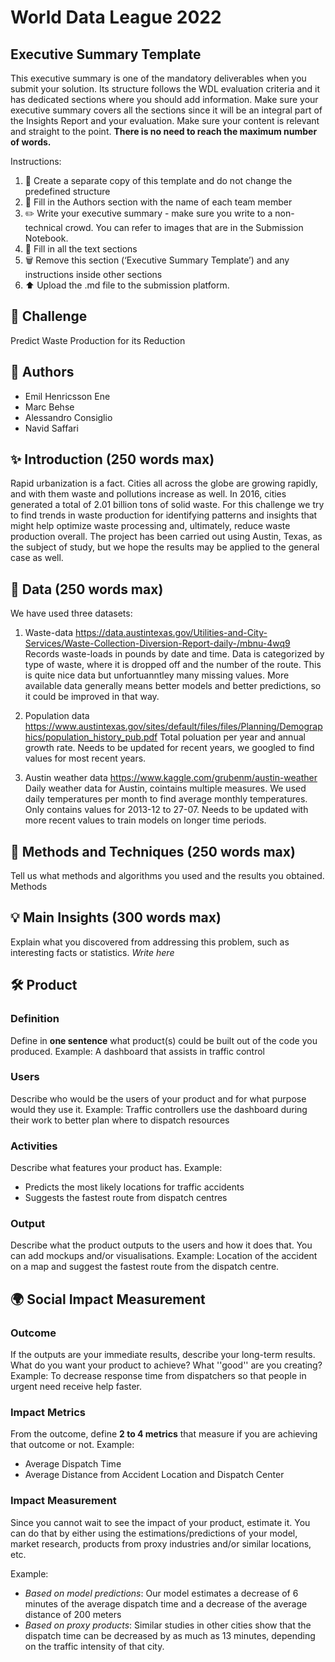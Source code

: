 # World Data League 2022

## Executive Summary Template
This executive summary is one of the mandatory deliverables when you submit your solution. Its structure follows the WDL evaluation criteria and it has dedicated sections where you should add information. Make sure your executive summary covers all the sections since it will be an integral part of the Insights Report and your evaluation. Make sure your content is relevant and straight to the point.
**There is no need to reach the maximum number of words.**

Instructions:

1. 🧱 Create a separate copy of this template and do not change the predefined structure
2. 👥 Fill in the Authors section with the name of each team member
3. ✏️ Write your executive summary - make sure you write to a non-technical crowd. You can refer to images that are in the Submission Notebook.
4. 📄 Fill in all the text sections
5. 🗑️ Remove this section (‘Executive Summary Template’) and any instructions inside other sections
6. ⬆️ Upload the .md file to the submission platform.

## 🎯 Challenge
Predict Waste Production for its Reduction

## 👥 Authors
* Emil Henricsson Ene
* Marc Behse
* Alessandro Consiglio
* Navid Saffari

## ✨ Introduction (250 words max)
Rapid urbanization is a fact. Cities all across the globe are growing rapidly, and with them waste and pollutions increase as well. In 2016, cities generated a total of 2.01 billion tons of solid waste.
For this challenge we try to find trends in waste production for identifying patterns and insights that might help optimize waste processing and, ultimately, reduce waste production overall.
The project has been carried out using Austin, Texas, as the subject of study, but we hope the results may be applied to the general case as well.


## 🔢 Data (250 words max)
We have used three datasets:
1. Waste-data https://data.austintexas.gov/Utilities-and-City-Services/Waste-Collection-Diversion-Report-daily-/mbnu-4wq9
  Records waste-loads in pounds by date and time. Data is categorized by type of waste, where it is dropped off and the number of the route.
  This is quite nice data but unfortuanntley many missing values. More available data generally means better models and better predictions, so it could be improved in that way.

2. Population data https://www.austintexas.gov/sites/default/files/files/Planning/Demographics/population_history_pub.pdf
  Total poluation per year and annual growth rate. 
  Needs to be updated for recent years, we googled to find values for most recent years.
  
3. Austin weather data https://www.kaggle.com/grubenm/austin-weather 
  Daily weather data for Austin, cointains multiple measures. We used daily temperatures per month to find average monthly temperatures.
  Only contains values for 2013-12 to 27-07. Needs to be updated with more recent values to train models on longer time periods.

## 🧮 Methods and Techniques (250 words max)
Tell us what methods and algorithms you used and the results you obtained.
Methods

## 💡 Main Insights (300 words max)
Explain what you discovered from addressing this problem, such as interesting facts or statistics.
*Write here*

## 🛠️ Product
### Definition
Define in **one sentence** what product(s) could be built out of the code you produced.
Example: A dashboard that assists in traffic control

### Users
Describe who would be the users of your product and for what purpose would they use it.
Example: Traffic controllers use the dashboard during their work to better plan where to dispatch resources

### Activities
Describe what features your product has.
Example:
* Predicts the most likely locations for traffic accidents
* Suggests the fastest route from dispatch centres

### Output
Describe what the product outputs to the users and how it does that. You can add mockups and/or visualisations.
Example: Location of the accident on a map and suggest the fastest route from the dispatch centre.

## 🌍 Social Impact Measurement
### Outcome
If the outputs are your immediate results, describe your long-term results. What do you want your product to achieve? What ''good'' are you creating?
Example: To decrease response time from dispatchers so that people in urgent need receive help faster.

### Impact Metrics
From the outcome, define **2 to 4 metrics** that measure if you are achieving that outcome or not.
Example:
* Average Dispatch Time
* Average Distance from Accident Location and Dispatch Center

### Impact Measurement
Since you cannot wait to see the impact of your product, estimate it. You can do that by either using the estimations/predictions of your model, market research, products from proxy industries and/or similar locations, etc.

Example:
* *Based on model predictions*: Our model estimates a decrease of 6 minutes of the average dispatch time and a decrease of the average distance of 200 meters
* *Based on proxy products*: Similar studies in other cities show that the dispatch time can be decreased by as much as 13 minutes, depending on the traffic intensity of that city.
